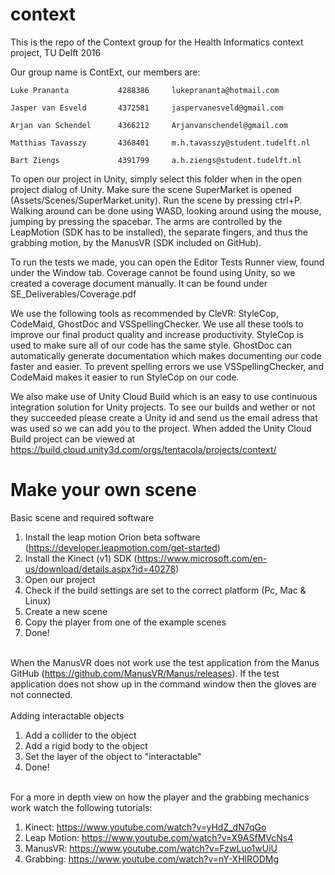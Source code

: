 # context
This is the repo of the Context group for the Health Informatics context project, TU Delft 2016

Our group name is ContExt, our members are: 

    Luke Prananta		    4288386	    lukeprananta@hotmail.com

    Jasper van Esveld	    4372581	    jaspervanesveld@gmail.com

    Arjan van Schendel	    4366212	    Arjanvanschendel@gmail.com 

    Matthias Tavasszy	    4368401	    m.h.tavasszy@student.tudelft.nl

    Bart Ziengs		        4391799 	a.h.ziengs@student.tudelft.nl

 To open our project in Unity, simply select this folder when in the open project dialog of Unity. Make sure the scene SuperMarket is opened (Assets/Scenes/SuperMarket.unity).
 Run the scene by pressing ctrl+P. Walking around can be done using WASD, looking around using the mouse, jumping by pressing the spacebar.
 The arms are controlled by the LeapMotion (SDK has to be installed), the separate fingers, and thus the grabbing motion, by the ManusVR (SDK included on GitHub).
 
To run the tests we made, you can open the Editor Tests Runner view, found under the Window tab. Coverage cannot be found using Unity, so we created a coverage document manually.
It can be found under SE_Deliverables/Coverage.pdf

 We use the following tools as recommended by CleVR: StyleCop, CodeMaid, GhostDoc and VSSpellingChecker. We use all these tools to improve our final product quality and increase productivity.
StyleCop is used to make sure all of our code has the same style. GhostDoc can automatically generate documentation which makes documenting our code faster and easier. 
To prevent spelling errors we use VSSpellingChecker, and CodeMaid makes it easier to run StyleCop on our code.

 We also make use of Unity Cloud Build which is an easy to use continuous integration solution for Unity projects.
To see our builds and wether or not they succeeded please create a Unity id and send us the email adress that was used so we can add you to the project.
When added the Unity Cloud Build project can be viewed at https://build.cloud.unity3d.com/orgs/tentacola/projects/context/

# Make your own scene
Basic scene and required software <br/>
1. Install the leap motion Orion beta software (https://developer.leapmotion.com/get-started)<br/>
2. Install the Kinect (v1) SDK  (https://www.microsoft.com/en-us/download/details.aspx?id=40278)<br/>
3. Open our project <br/>
4. Check if the build settings are set to the correct platform (Pc, Mac & Linux) <br/>
5. Create a new scene <br/>
6. Copy the player from one of the example scenes <br/>
7. Done! <br/> <br/>

When the ManusVR does not work use the test application from the Manus GitHub (https://github.com/ManusVR/Manus/releases).
If the test application does not show up in the command window then the gloves are not connected.
 <br/> <br/>
Adding interactable objects <br/>
1. Add a collider to the object <br/>
2. Add a rigid body to the object <br/>
3. Set the layer of the object to "interactable" <br/>
4. Done! <br/> <br/>

For a more in depth view on how the player and the grabbing mechanics work watch the following tutorials: <br/>
1. Kinect: https://www.youtube.com/watch?v=yHdZ_dN7qGo <br/>
2. Leap Motion: https://www.youtube.com/watch?v=X9ASfMVcNs4 <br/>
3. ManusVR: https://www.youtube.com/watch?v=FzwLuo1wUiU <br/>
4. Grabbing: https://www.youtube.com/watch?v=nY-XHlRODMg <br/>
